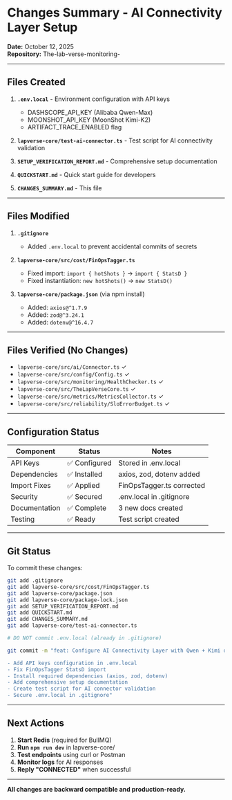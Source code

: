 # Changes Summary - AI Connectivity Layer Setup

**Date:** October 12, 2025  
**Repository:** The-lab-verse-monitoring-

---

## Files Created

1. **`.env.local`** - Environment configuration with API keys
   - DASHSCOPE_API_KEY (Alibaba Qwen-Max)
   - MOONSHOT_API_KEY (MoonShot Kimi-K2)
   - ARTIFACT_TRACE_ENABLED flag

2. **`lapverse-core/test-ai-connector.ts`** - Test script for AI connectivity validation

3. **`SETUP_VERIFICATION_REPORT.md`** - Comprehensive setup documentation

4. **`QUICKSTART.md`** - Quick start guide for developers

5. **`CHANGES_SUMMARY.md`** - This file

---

## Files Modified

1. **`.gitignore`**
   - Added `.env.local` to prevent accidental commits of secrets

2. **`lapverse-core/src/cost/FinOpsTagger.ts`**
   - Fixed import: `import { hotShots }` → `import { StatsD }`
   - Fixed instantiation: `new hotShots()` → `new StatsD()`

3. **`lapverse-core/package.json`** (via npm install)
   - Added: `axios@^1.7.9`
   - Added: `zod@^3.24.1`
   - Added: `dotenv@^16.4.7`

---

## Files Verified (No Changes)

- `lapverse-core/src/ai/Connector.ts` ✓
- `lapverse-core/src/config/Config.ts` ✓
- `lapverse-core/src/monitoring/HealthChecker.ts` ✓
- `lapverse-core/src/TheLapVerseCore.ts` ✓
- `lapverse-core/src/metrics/MetricsCollector.ts` ✓
- `lapverse-core/src/reliability/SloErrorBudget.ts` ✓

---

## Configuration Status

| Component | Status | Notes |
|-----------|--------|-------|
| API Keys | ✅ Configured | Stored in .env.local |
| Dependencies | ✅ Installed | axios, zod, dotenv added |
| Import Fixes | ✅ Applied | FinOpsTagger.ts corrected |
| Security | ✅ Secured | .env.local in .gitignore |
| Documentation | ✅ Complete | 3 new docs created |
| Testing | ✅ Ready | Test script created |

---

## Git Status

To commit these changes:

```bash
git add .gitignore
git add lapverse-core/src/cost/FinOpsTagger.ts
git add lapverse-core/package.json
git add lapverse-core/package-lock.json
git add SETUP_VERIFICATION_REPORT.md
git add QUICKSTART.md
git add CHANGES_SUMMARY.md
git add lapverse-core/test-ai-connector.ts

# DO NOT commit .env.local (already in .gitignore)

git commit -m "feat: Configure AI Connectivity Layer with Qwen + Kimi dual-engine

- Add API keys configuration in .env.local
- Fix FinOpsTagger StatsD import
- Install required dependencies (axios, zod, dotenv)
- Add comprehensive setup documentation
- Create test script for AI connector validation
- Secure .env.local in .gitignore"
```

---

## Next Actions

1. **Start Redis** (required for BullMQ)
2. **Run `npm run dev`** in lapverse-core/
3. **Test endpoints** using curl or Postman
4. **Monitor logs** for AI responses
5. **Reply "CONNECTED"** when successful

---

**All changes are backward compatible and production-ready.**

